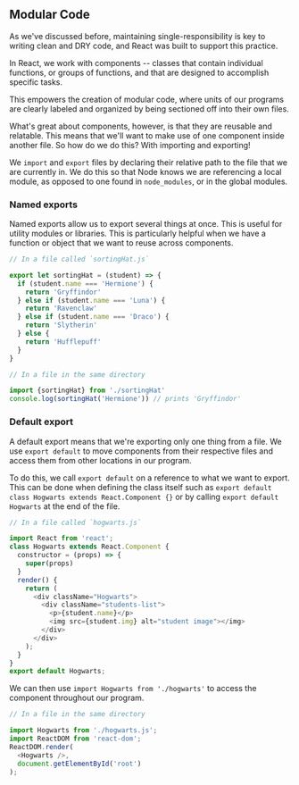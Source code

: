 ## Modular Code
As we've discussed before, maintaining single-responsibility is key to writing clean and DRY code, and React was built to support this practice.

In React, we work with components -- classes that contain individual functions, or groups of functions, and that are designed to accomplish specific tasks.

This empowers the creation of modular code, where units of our programs are clearly labeled and organized by being sectioned off into their own files.

What's great about components, however, is that they are reusable and relatable. This means that we'll want to make use of one component inside another file. So how do we do this? With importing and exporting!

We `import` and `export` files by declaring their relative path to the file that we are currently in. We do this so that Node knows we are referencing a local module, as opposed to one found in `node_modules`, or in the global modules.

### Named exports
Named exports allow us to export several things at once. This is useful for utility modules or libraries. This is particularly helpful when we have a function or object that we want to reuse across components.

```js
// In a file called `sortingHat.js`

export let sortingHat = (student) => {
  if (student.name === 'Hermione') {
    return 'Gryffindor'
  } else if (student.name === 'Luna') {
    return 'Ravenclaw'
  } else if (student.name === 'Draco') {
    return 'Slytherin'
  } else {
    return 'Hufflepuff'
  }
}
```
```js
// In a file in the same directory

import {sortingHat} from './sortingHat'
console.log(sortingHat('Hermione')) // prints 'Gryffindor'
```
### Default export
A default export means that we're exporting only one thing from a file. We use `export default` to move components from their respective files and access them from other locations in our program.

To do this, we call `export default` on a reference to what we want to export. This can be done when defining the class itself such as `export default class Hogwarts extends React.Component {}` or by calling `export default Hogwarts` at the end of the file.

```js
// In a file called `hogwarts.js`

import React from 'react';
class Hogwarts extends React.Component {
  constructor = (props) => {
    super(props)
  }
  render() {
    return (
      <div className="Hogwarts">
        <div className="students-list">
          <p>{student.name}</p>
          <img src={student.img} alt="student image"></img>
        </div>
      </div>
    );
  }
}
export default Hogwarts;
```
We can then use `import Hogwarts from './hogwarts'` to access the component throughout our program.

```js
// In a file in the same directory

import Hogwarts from './hogwarts.js';
import ReactDOM from 'react-dom';
ReactDOM.render(
  <Hogwarts />,
  document.getElementById('root')
);

```
